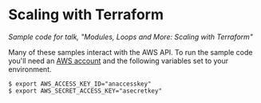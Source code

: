 # Scaling with Terraform
*Sample code for talk, "Modules, Loops and More: Scaling with Terraform"*

Many of these samples interact with the AWS API. To run the sample code you'll need an [AWS account](https://aws.amazon.com) and the following variables set to your environment.

```
$ export AWS_ACCESS_KEY_ID="anaccesskey"
$ export AWS_SECRET_ACCESS_KEY="asecretkey"
```
